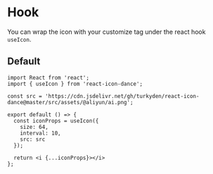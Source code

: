 # Hook

You can wrap the icon with your customize tag under the react hook `useIcon`.

## Default

```tsx
import React from 'react';
import { useIcon } from 'react-icon-dance';

const src = 'https://cdn.jsdelivr.net/gh/turkyden/react-icon-dance@master/src/assets/@aliyun/ai.png';

export default () => {
  const iconProps = useIcon({
    size: 64,
    interval: 10,
    src: src
  });

  return <i {...iconProps}></i>
};
```
